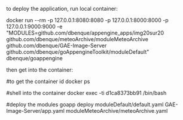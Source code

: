to deploy the application, run local container:

docker run --rm -p 127.0.0.1:8080:8080 -p 127.0.0.1:8000:8000 -p 127.0.0.1:9000:9000 -e "MODULES=github.com/dbenque/appengine_apps/img20sur20 github.com/dbenque/meteoArchive/moduleMeteoArchive github.com/dbenque/GAE-Image-Server github.com/dbenque/goAppengineToolkit/moduleDefault" dbenque/goappengine

then get into the container:

#to get the container id
docker ps

#shell into the container
docker exec -ti d1ca8373bb91 /bin/bash

#deploy the modules
goapp deploy moduleDefault/default.yaml GAE-Image-Server/app.yaml moduleMeteoArchive/meteoArchive.yaml
